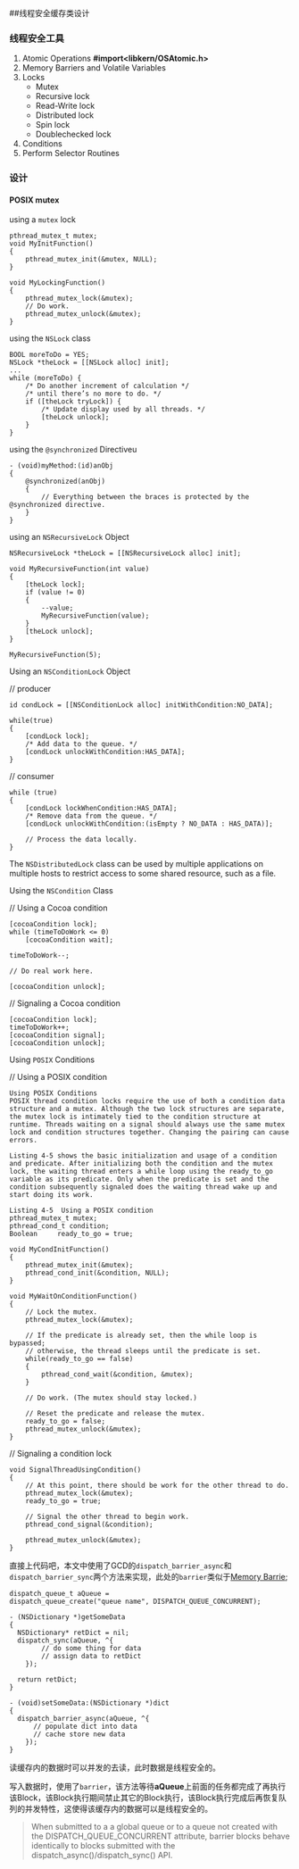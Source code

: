 ##线程安全缓存类设计

### 线程安全工具

1. Atomic Operations **#import\<libkern/OSAtomic.h>**
2. Memory Barriers and Volatile Variables
3. Locks
	- Mutex
	- Recursive lock
	- Read-Write lock
	- Distributed lock
	- Spin lock
	- Doublechecked lock
4. Conditions
5. Perform Selector Routines

### 设计

#### POSIX mutex

using a `mutex` lock


```
pthread_mutex_t mutex;
void MyInitFunction()
{
    pthread_mutex_init(&mutex, NULL);
}
 
void MyLockingFunction()
{
    pthread_mutex_lock(&mutex);
    // Do work.
    pthread_mutex_unlock(&mutex);
}
```

using the `NSLock` class

```
BOOL moreToDo = YES;
NSLock *theLock = [[NSLock alloc] init];
...
while (moreToDo) {
    /* Do another increment of calculation */
    /* until there’s no more to do. */
    if ([theLock tryLock]) {
        /* Update display used by all threads. */
        [theLock unlock];
    }
}
```

using the `@synchronized` Directiveu

```
- (void)myMethod:(id)anObj
{
    @synchronized(anObj)
    {
        // Everything between the braces is protected by the @synchronized directive.
    }
}
```

using an `NSRecursiveLock` Object

```
NSRecursiveLock *theLock = [[NSRecursiveLock alloc] init];
 
void MyRecursiveFunction(int value)
{
    [theLock lock];
    if (value != 0)
    {
        --value;
        MyRecursiveFunction(value);
    }
    [theLock unlock];
}
 
MyRecursiveFunction(5);
```

Using an `NSConditionLock` Object

// producer

```
id condLock = [[NSConditionLock alloc] initWithCondition:NO_DATA];
 
while(true)
{
    [condLock lock];
    /* Add data to the queue. */
    [condLock unlockWithCondition:HAS_DATA];
}
```

// consumer

```
while (true)
{
    [condLock lockWhenCondition:HAS_DATA];
    /* Remove data from the queue. */
    [condLock unlockWithCondition:(isEmpty ? NO_DATA : HAS_DATA)];
 
    // Process the data locally.
}
```

The `NSDistributedLock` class can be used by multiple applications on multiple hosts to restrict access to some shared resource, such as a file.

Using the `NSCondition` Class

// Using a Cocoa condition

```
[cocoaCondition lock];
while (timeToDoWork <= 0)
    [cocoaCondition wait];
 
timeToDoWork--;
 
// Do real work here.
 
[cocoaCondition unlock];
```

// Signaling a Cocoa condition

```
[cocoaCondition lock];
timeToDoWork++;
[cocoaCondition signal];
[cocoaCondition unlock];
```

Using `POSIX` Conditions

// Using a POSIX condition

```
Using POSIX Conditions
POSIX thread condition locks require the use of both a condition data structure and a mutex. Although the two lock structures are separate, the mutex lock is intimately tied to the condition structure at runtime. Threads waiting on a signal should always use the same mutex lock and condition structures together. Changing the pairing can cause errors.

Listing 4-5 shows the basic initialization and usage of a condition and predicate. After initializing both the condition and the mutex lock, the waiting thread enters a while loop using the ready_to_go variable as its predicate. Only when the predicate is set and the condition subsequently signaled does the waiting thread wake up and start doing its work.

Listing 4-5  Using a POSIX condition
pthread_mutex_t mutex;
pthread_cond_t condition;
Boolean     ready_to_go = true;
 
void MyCondInitFunction()
{
    pthread_mutex_init(&mutex);
    pthread_cond_init(&condition, NULL);
}
 
void MyWaitOnConditionFunction()
{
    // Lock the mutex.
    pthread_mutex_lock(&mutex);
 
    // If the predicate is already set, then the while loop is bypassed;
    // otherwise, the thread sleeps until the predicate is set.
    while(ready_to_go == false)
    {
        pthread_cond_wait(&condition, &mutex);
    }
 
    // Do work. (The mutex should stay locked.)
 
    // Reset the predicate and release the mutex.
    ready_to_go = false;
    pthread_mutex_unlock(&mutex);
}
```

// Signaling a condition lock

```
void SignalThreadUsingCondition()
{
    // At this point, there should be work for the other thread to do.
    pthread_mutex_lock(&mutex);
    ready_to_go = true;
 
    // Signal the other thread to begin work.
    pthread_cond_signal(&condition);
 
    pthread_mutex_unlock(&mutex);
}
```

直接上代码吧，本文中使用了GCD的`dispatch_barrier_async`和`dispatch_barrier_sync`两个方法来实现，此处的`barrier`类似于[Memory Barrie][MB_Link];

```
dispatch_queue_t aQueue = 
dispatch_queue_create("queue name", DISPATCH_QUEUE_CONCURRENT);

- (NSDictionary *)getSomeData
{
  NSDictionary* retDict = nil;
  dispatch_sync(aQueue, ^{
        // do some thing for data
        // assign data to retDict
    });

  return retDict;
}

- (void)setSomeData:(NSDictionary *)dict
{
  dispatch_barrier_async(aQueue, ^{
      // populate dict into data
      // cache store new data
    });
}
```

读缓存内的数据时可以并发的去读，此时数据是线程安全的。

写入数据时，使用了`barrier`，该方法等待**aQueue**上前面的任务都完成了再执行该Block，该Block执行期间禁止其它的Block执行，该Block执行完成后再恢复队列的并发特性，这使得该缓存内的数据可以是线程安全的。

>When submitted to a a global queue or to a queue not created with the DISPATCH_QUEUE_CONCURRENT attribute, barrier blocks behave identically to blocks submitted with the dispatch_async()/dispatch_sync() API.


[MB_Link]:https://en.wikipedia.org/wiki/Memory_barrier "MB Wiki Link"
